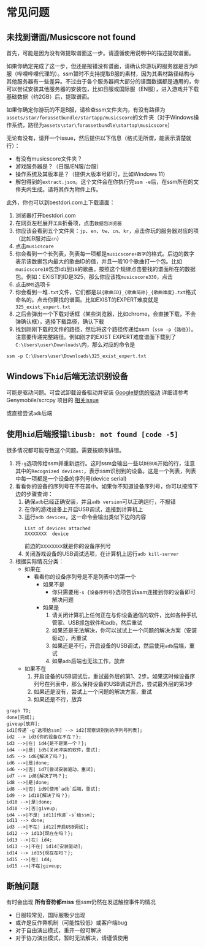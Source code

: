 # 常见问题

## 未找到谱面/Musicscore not found

首先，可能是因为没有做提取谱面这一步。请遵循使用说明中的描述提取谱面。

如果你确定完成了这一步，但还是报错没有谱面，请确认你游玩的服务器是否为B服（哔哩哔哩代理的）。ssm暂时不支持提取B服的素材，因为其素材路径结构与其他服务器有一些差异。不过由于各个服务器间大部分的谱面数据都是通用的，你可以尝试安装其他服务器的安装包，比如日服或国际服（EN服），进入游戏并下载基础数据（约2GB）后，提取谱面。

如果你确定你游玩的不是B服，请检查ssm文件夹内，有没有路径为`assets/star/forassetbundle/startapp/musicscore`的文件夹（对于Windows操作系统，路径为`assets\star\forassetbundle\startap\musicscore`）

无论有没有，请开一个issue，然后提供以下信息（格式无所谓，能表示清楚就行）：

- 有没有musicscore文件夹？
- 游戏服务器是？（日服/EN服/台服）
- 操作系统及其版本是？（提供大版本号即可，比如Windows 11）
- 解包得到的`extract.json`。这个文件会在你执行完`ssm -e`后，在ssm所在的文件夹内生成。请将其作为附件上传。

此外，你也可以到bestdori.com上下载谱面：
1. 浏览器打开bestdori.com
2. 在网页左栏展开`工具`折叠项，点击`数据包浏览器`
3. 你应该会看到五个文件夹：`jp`、`en`、`tw`、`cn`、`kr`，点击你玩的服务器对应的项（比如B服对应`cn`）
4. 点击`musicscore`
5. 你会看到一个长列表，列表每一项都是`musicscore+数字`的格式。后边的数字表示该数据包内最大的歌曲ID的值，并且一般10个歌曲打一个包。比如`musicscore10`包含id`1`到`10`的歌曲。按照这个规律点击要找的谱面所在的数据包。例如：EXIST的ID是325，那么你应该找`musicscore330`，点击
6. 点击`BMS`选项卡
7. 你会看到一堆`.txt`文件，它们都是以`{歌曲ID}_{歌曲简称}_{歌曲难度}.txt`格式命名的。点击你要找的谱面。比如EXIST的EXPERT难度就是`325_exist_expert.txt`
8. 之后会弹出一个下载对话框（某些浏览器，比如chrome，会直接下载，不会弹确认框），选择下载路径，确认下载
9. 找到刚刚下载的文件的路径，然后将这个路径传递给ssm（`ssm -p {路径}`）。注意要传递完整路径。例如刚才的EXIST EXPERT难度谱面下载到了`C:\Users\user\Downloads\`内，那么对应的命令是
```
ssm -p C:\Users\user\Downloads\325_exist_expert.txt
```

## Windows下`hid`后端无法识别设备

可能是驱动问题。可尝试卸载设备驱动并安装 [Google提供的驱动](https://dl.google.com/android/repository/usb_driver_r13-windows.zip)
详细请参考 Genymobile/scrcpy 项目的 [相关issue](https://github.com/Genymobile/scrcpy/issues/3654)

或直接尝试`adb`后端

## 使用`hid`后端报错`libusb: not found [code -5]`

很多情况都可能导致这个问题。需要按顺序排错。

1. 将`-g`选项传给ssm并重新运行。这时ssm会输出一些以`DEBUG`开始的行，注意其中的`Recognized devices:`，表示ssm识别到的设备。这是一个列表，列表中每一项都是一个设备的序列号(device serial)
2. 看看你的设备的序列号在不在其中。如果你不知道设备序列号，你可以按照下边的步骤查询：
   1. 确保`adb`已经正确安装，并且`adb version`可以正确运行，不报错
   2. 在你的游戏设备上开启USB调试，连接到计算机上
   3. 运行`adb devices`，这一命令会输出类似下边的内容
      ```
      List of devices attached
      XXXXXXXX	device
      ```
      前边的`XXXXXXXX`就是你的设备序列号
   4. 关闭游戏设备的USB调试选项，在计算机上运行`adb kill-server`
3. 根据实际情况分类：
   - 如果在
     - 看看你的设备序列号是不是列表中的第一个
       - 如果不是
         - 你只需要用`-s {设备序列号}`选项告诉ssm连接到你的设备即可解决问题
       - 如果是
         1. 请关闭计算机上任何正在与你设备通信的软件，比如各种手机管家、USB抓包软件和adb，然后重试
         2. 如果还是无法解决，你可以试试上一个问题的解决方案（安装驱动），再重试
         3. 如果还是不行，开启设备的USB调试，然后使用`adb`后端，重试
         4. 如果`adb`后端也无法工作，放弃
   - 如果不在
     1. 开启设备的USB调试后，重试最外层的第1、2步。如果这时候设备序列号在列表中，那么保持设备的USB调试开启，尝试最外层的第3步
     2. 如果还是没有，尝试上一个问题的解决方案，重试
     3. 如果还是不行，放弃

```mermaid
graph TD;
done[完成];
giveup[放弃];
id1[传递`-g`选项给ssm] --> id2[观察识别到的序列号列表];
id2 --> id3{你的设备在不在？};
id3 -->|在| id4{是不是第一个？};
id4 -->|是| id5[关闭冲突的软件，重试];
id5 --> id6{解决了吗？};
id6 -->|是|done;
id6 -->|否| id7[尝试安装驱动，重试];
id7 --> id8{解决了吗？};
id8 -->|是|done;
id8 -->|否| id9[使用`adb`后端，重试];
id9 --> id10{解决了吗？};
id10 -->|是|done;
id10 -->|否|giveup;
id4 -->|不是| id11[传递`-s`给ssm];
id11 --> done;
id3 -->|不在| id12[开启USB调试];
id12 --> id13{现在在吗？};
id13 -->|在| id4;
id13 -->|不在| id14[安装驱动];
id14 --> id15{现在在吗？};
id15 -->|在| id4;
id15 -->|不在|giveup;
```

## 断触问题

有时会出现 **所有音符都miss** 但ssm仍然在发送触控事件的情况

- 日服较常见，国际服极少出现
- 或许是反作弊机制（可能性较低）或客户端bug
- 对于自由演出模式，重开一般可解决
- 对于协力演出模式，暂时无法解决，请谨慎使用
